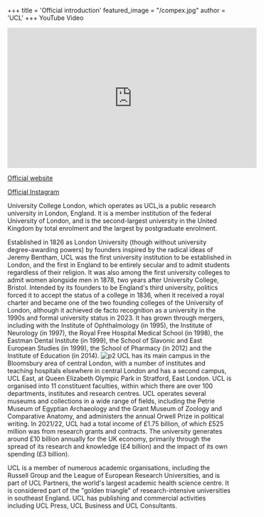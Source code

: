 +++
title = 'Official introduction'
featured_image = "/compex.jpg"
author = 'UCL'
+++
 YouTube Video 
<iframe width="560" height="315" src="https://www.youtube.com/embed/Tql60L5iUGg?si=yzgY1vbLPbmA2dSv" title="YouTube video player" frameborder="0" allow="accelerometer; autoplay; clipboard-write; encrypted-media; gyroscope; picture-in-picture; web-share" allowfullscreen></iframe>

[Official website](https://www.ucl.ac.uk/)


[Official Instagram](https://www.instagram.com/ucl/)


University College London, which operates as UCL,is a public research university in London, England. It is a member institution of the federal University of London, and is the second-largest university in the United Kingdom by total enrolment and the largest by postgraduate enrolment.


Established in 1826 as London University (though without university degree-awarding powers) by founders inspired by the radical ideas of Jeremy Bentham, UCL was the first university institution to be established in London, and the first in England to be entirely secular and to admit students regardless of their religion. It was also among the first university colleges to admit women alongside men in 1878, two years after University College, Bristol. Intended by its founders to be England's third university, politics forced it to accept the status of a college in 1836, when it received a royal charter and became one of the two founding colleges of the University of London, although it achieved de facto recognition as a university in the 1990s and formal university status in 2023. It has grown through mergers, including with the Institute of Ophthalmology (in 1995), the Institute of Neurology (in 1997), the Royal Free Hospital Medical School (in 1998), the Eastman Dental Institute (in 1999), the School of Slavonic and East European Studies (in 1999), the School of Pharmacy (in 2012) and the Institute of Education (in 2014).
![p2](/compus.jpg)
UCL has its main campus in the Bloomsbury area of central London, with a number of institutes and teaching hospitals elsewhere in central London and has a second campus, UCL East, at Queen Elizabeth Olympic Park in Stratford, East London. UCL is organised into 11 constituent faculties, within which there are over 100 departments, institutes and research centres. UCL operates several museums and collections in a wide range of fields, including the Petrie Museum of Egyptian Archaeology and the Grant Museum of Zoology and Comparative Anatomy, and administers the annual Orwell Prize in political writing. In 2021/22, UCL had a total income of £1.75 billion, of which £525 million was from research grants and contracts. The university generates around £10 billion annually for the UK economy, primarily through the spread of its research and knowledge (£4 billion) and the impact of its own spending (£3 billion).


UCL is a member of numerous academic organisations, including the Russell Group and the League of European Research Universities, and is part of UCL Partners, the world's largest academic health science centre. It is considered part of the "golden triangle" of research-intensive universities in southeast England. UCL has publishing and commercial activities including UCL Press, UCL Business and UCL Consultants.
